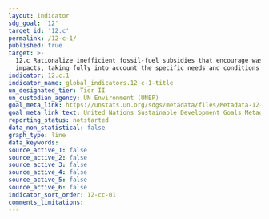 ```yaml
---
layout: indicator
sdg_goal: '12'
target_id: '12.c'
permalink: /12-c-1/
published: true
target: >-
  12.c Rationalize inefficient fossil-fuel subsidies that encourage wasteful consumption by removing market distortions, in accordance with national circumstances, including by restructuring taxation and phasing out those harmful subsidies, where they exist, to reflect their environmental
  impacts, taking fully into account the specific needs and conditions of developing countries and minimizing the possible adverse impacts on their development in a manner that protects the poor and the affected communities
indicator: 12.c.1
indicator_name: global_indicators.12-c-1-title
un_designated_tier: Tier II
un_custodian_agency: UN Environment (UNEP)
goal_meta_link: https://unstats.un.org/sdgs/metadata/files/Metadata-12-0c-01.pdf
goal_meta_link_text: United Nations Sustainable Development Goals Metadata (PDF 4.0 MB)
reporting_status: notstarted
data_non_statistical: false
graph_type: line
data_keywords:  
source_active_1: false
source_active_2: false
source_active_3: false
source_active_4: false
source_active_5: false
source_active_6: false
indicator_sort_order: 12-cc-01
comments_limitations: 
---
```

